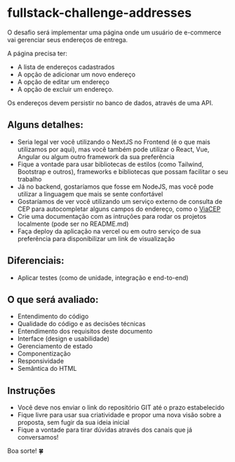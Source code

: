 # fullstack-challenge-addresses

O desafio será implementar uma página onde um usuário de e-commerce vai gerenciar seus endereços de entrega.

A página precisa ter:

- A lista de endereços cadastrados
- A opção de adicionar um novo endereço
- A opção de editar um endereço
- A opção de excluir um endereço.

Os endereços devem persistir no banco de dados, através de uma API.

## Alguns detalhes:
- Seria legal ver você utilizando o NextJS no Frontend (é o que mais utilizamos por aqui), mas você também pode utilizar o React, Vue, Angular ou algum outro framework da sua preferência
- Fique a vontade para usar bibliotecas de estilos (como Tailwind, Bootstrap e outros), frameworks e bibliotecas que possam facilitar o seu trabalho
- Já no backend, gostaríamos que fosse em NodeJS, mas você pode utilizar a linguagem que mais se sente confortável
- Gostaríamos de ver você utilizando um serviço externo de consulta de CEP para autocompletar alguns campos do endereço, como o [ViaCEP](https://viacep.com.br/)
- Crie uma documentação com as intruções para rodar os projetos localmente (pode ser no README.md)
- Faça deploy da aplicação na vercel ou em outro serviço de sua preferência para disponibilizar um link de visualização

## Diferenciais:
- Aplicar testes (como de unidade, integração e end-to-end)

## O que será avaliado:
- Entendimento do código
- Qualidade do código e as decisões técnicas
- Entendimento dos requisitos deste documento
- Interface (design e usabilidade)
- Gerenciamento de estado
- Componentização
- Responsividade
- Semântica do HTML

## Instruções
- Você deve nos enviar o link do repositório GIT até o prazo estabelecido
- Fique livre para usar sua criatividade e propor uma nova visão sobre a proposta, sem fugir da sua ideia inicial
- Fique a vontade para tirar dúvidas através dos canais que já conversamos!

Boa sorte! 🍀
